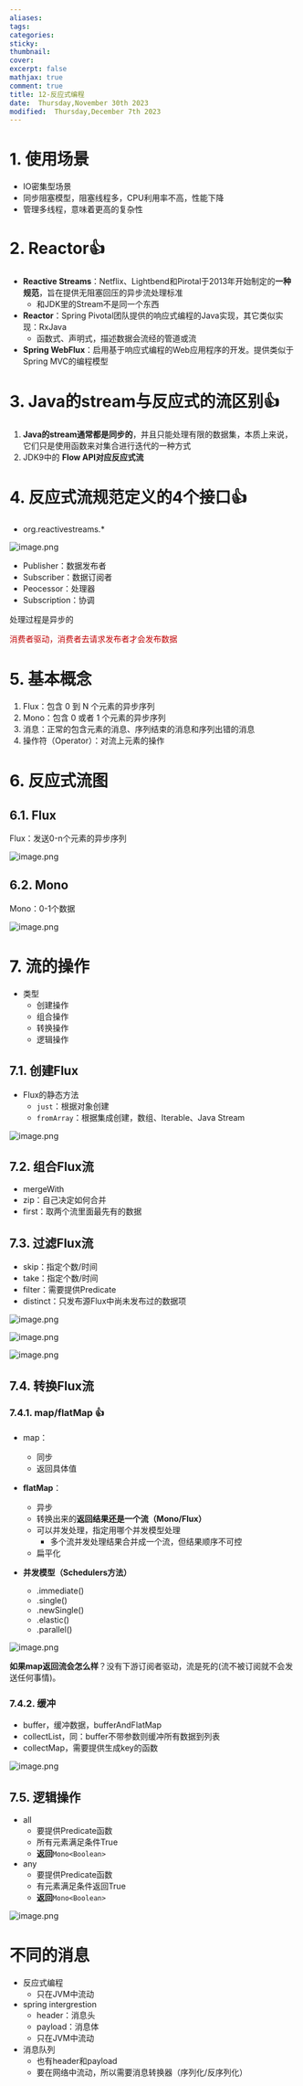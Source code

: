 ```yaml
---
aliases: 
tags: 
categories:
sticky:
thumbnail:
cover: 
excerpt: false
mathjax: true
comment: true
title: 12-反应式编程
date:  Thursday,November 30th 2023
modified:  Thursday,December 7th 2023
---
```


# 1. 使用场景

- IO密集型场景
- 同步阻塞模型，阻塞线程多，CPU利用率不高，性能下降
- 管理多线程，意味着更高的复杂性

# 2. Reactor👍

- **Reactive Streams**：Netflix、Lightbend和Pirotal于2013年开始制定的**一种规范**，旨在提供无阻塞回压的异步流处理标准
	- 和JDK里的Stream不是同一个东西
- **Reactor**：Spring Pivotal团队提供的响应式编程的Java实现，其它类似实现：RxJava
	- 函数式、声明式，描述数据会流经的管道或流
- **Spring WebFlux**：启用基于响应式编程的Web应用程序的开发。提供类似于Spring MVC的编程模型
# 3. Java的stream与反应式的流区别👍

1. **Java的stream通常都是同步的**，并且只能处理有限的数据集，本质上来说，它们只是使用函数来对集合进行迭代的一种方式
2. JDK9中的 **Flow API对应反应式流**

# 4. 反应式流规范定义的4个接口👍

- org.reactivestreams.*

![image.png](https://chillcharlie-img.oss-cn-hangzhou.aliyuncs.com/image%2F2023%2F11%2F30%2F19-07-41-798ed044f2aa4ce418bbeb6519cfa668-20231130190741-06575a.png)

- Publisher：数据发布者
- Subscriber：数据订阅者
- Peocessor：处理器
- Subscription：协调

处理过程是异步的  

<font color="#c00000">消费者驱动，消费者去请求发布者才会发布数据</font>

# 5. 基本概念

1. Flux：包含 0 到 N 个元素的异步序列
2. Mono：包含 0 或者 1 个元素的异步序列
3. 消息：正常的包含元素的消息、序列结束的消息和序列出错的消息
4. 操作符（Operator）：对流上元素的操作

# 6. 反应式流图

## 6.1. Flux

Flux：发送0-n个元素的异步序列

![image.png](https://chillcharlie-img.oss-cn-hangzhou.aliyuncs.com/image%2F2023%2F11%2F30%2F19-50-28-2478db88115146681d4269a2e67204e8-20231130195028-f96d09.png)

## 6.2. Mono

Mono：0-1个数据

![image.png](https://chillcharlie-img.oss-cn-hangzhou.aliyuncs.com/image%2F2023%2F11%2F30%2F19-50-35-43b84d1bac8df3886bab7388fbc8422d-20231130195034-f55784.png)

# 7. 流的操作

- 类型
	- 创建操作
	- 组合操作
	- 转换操作 
	- 逻辑操作

## 7.1. 创建Flux

- Flux的静态方法
	- `just`：根据对象创建
	- `fromArray`：根据集成创建，数组、Iterable、Java Stream

![image.png](https://chillcharlie-img.oss-cn-hangzhou.aliyuncs.com/image%2F2023%2F11%2F30%2F20-19-30-099704152461e9b25bdbbf87419d26a9-20231130201930-4b546d.png)

## 7.2. 组合Flux流

- mergeWith
- zip：自己决定如何合并
- first：取两个流里面最先有的数据

## 7.3. 过滤Flux流

- skip：指定个数/时间
- take：指定个数/时间
- filter：需要提供Predicate
- distinct：只发布源Flux中尚未发布过的数据项

![image.png](https://chillcharlie-img.oss-cn-hangzhou.aliyuncs.com/image%2F2023%2F11%2F30%2F20-50-27-9624d81ea1b9b815676419eb53eb71a3-20231130205026-100752.png)

![image.png](https://chillcharlie-img.oss-cn-hangzhou.aliyuncs.com/image%2F2023%2F11%2F30%2F20-50-36-9648126cc6e148b104e4369205f43c63-20231130205035-0bc08f.png)

![image.png](https://chillcharlie-img.oss-cn-hangzhou.aliyuncs.com/image%2F2023%2F11%2F30%2F20-50-08-1dc3601d6deecab36c6e8e25231983b3-20231130205008-b20327.png)

## 7.4. 转换Flux流

### 7.4.1. map/flatMap 👍

- map：
	- 同步
	- 返回具体值
- **flatMap**：
	- 异步
	- 转换出来的**返回结果还是一个流（Mono/Flux）**
	- 可以并发处理，指定用哪个并发模型处理
		- 多个流并发处理结果合并成一个流，但结果顺序不可控
	- 扁平化

- **并发模型（Schedulers方法）**
	- .immediate()
	- .single()
	- .newSingle()
	- .elastic()
	- .parallel()

![image.png](https://chillcharlie-img.oss-cn-hangzhou.aliyuncs.com/image%2F2023%2F11%2F30%2F20-49-26-5285b7a6ede0772dea032de105737181-20231130204925-7ab7ac.png)

**如果map返回流会怎么样**？没有下游订阅者驱动，流是死的(流不被订阅就不会发送任何事情)。
### 7.4.2. 缓冲

- buffer，缓冲数据，bufferAndFlatMap
- collectList，同：buffer不带参数则缓冲所有数据到列表
- collectMap，需要提供生成key的函数

![image.png](https://chillcharlie-img.oss-cn-hangzhou.aliyuncs.com/image%2F2023%2F11%2F30%2F21-01-17-a2c87fea5eefda93fbc122c479c890d2-20231130210117-9de6d6.png)

## 7.5. 逻辑操作

- all
	- 要提供Predicate函数
	- 所有元素满足条件True
	- **返回**`Mono<Boolean>` 
- any
	- 要提供Predicate函数
	- 有元素满足条件返回True
	- **返回**`Mono<Boolean>`

![image.png](https://chillcharlie-img.oss-cn-hangzhou.aliyuncs.com/image%2F2023%2F11%2F30%2F21-19-03-bb543500e23441c4ac493e1c1cb9e6f4-20231130211902-2aeca5.png)

# 不同的消息

- 反应式编程
	- 只在JVM中流动
- spring intergrestion
	- header：消息头
	- payload：消息体
	- 只在JVM中流动
- 消息队列
	- 也有header和payload
	- 要在网络中流动，所以需要消息转换器（序列化/反序列化）